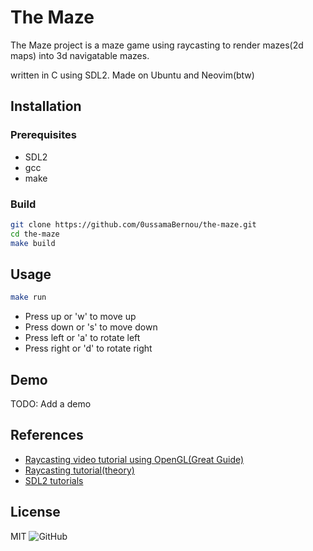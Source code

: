 # The Maze
The Maze project is a maze game using raycasting to render mazes(2d maps) into 3d navigatable mazes.

written in C using SDL2. Made on Ubuntu and Neovim(btw)

## Installation

### Prerequisites

- SDL2
- gcc
- make

### Build

```bash
git clone https://github.com/0ussamaBernou/the-maze.git
cd the-maze
make build
```

## Usage

```bash
make run
```
- Press up or 'w' to move up
- Press down or 's' to move down
- Press left or 'a' to rotate left
- Press right or 'd' to rotate right

## Demo

TODO: Add a demo

## References
- [Raycasting video tutorial using OpenGL(Great Guide)](https://www.youtube.com/watch?v=gYRrGTC7GtA)
- [Raycasting tutorial(theory)](https://permadi.com/1996/05/ray-casting-tutorial-table-of-contents/)
- [SDL2 tutorials](https://lazyfoo.net/tutorials/SDL/index.php)

## License

MIT
![GitHub](https://img.shields.io/github/license/0ussamaBernou/the-maze)

